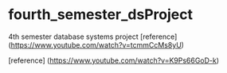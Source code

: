 # fourth_semester_dsProject
4th semester database systems project
[reference] (https://www.youtube.com/watch?v=tcmmCcMs8yU)

[reference] (https://www.youtube.com/watch?v=K9Ps66GoD-k)
